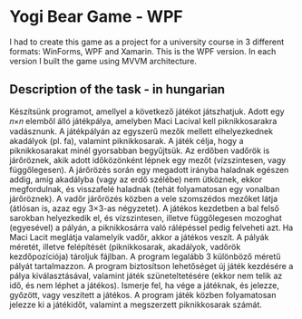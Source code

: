 # Yogi Bear Game - WPF

I had to create this game as a project for a university course in 3 different formats: WinForms, WPF and Xamarin. This is the WPF version. In each version I built the game using MVVM architecture.

## Description of the task - in hungarian

Készítsünk programot, amellyel a következő játékot játszhatjuk.  Adott egy 𝑛×𝑛 elemből álló játékpálya, amelyben Maci Lacival kell piknikkosarakra vadásznunk. A játékpályán az egyszerű mezők mellett elhelyezkednek akadályok (pl. fa), valamint piknikkosarak. A játék célja, hogy a piknikkosarakat minél gyorsabban begyűjtsük.
Az erdőben vadőrök is járőröznek, akik adott időközönként lépnek egy mezőt (vízszintesen, vagy függőlegesen). A járőrözés során egy megadott irányba haladnak egészen addig, amíg akadályba (vagy az erdő szélébe) nem ütköznek, ekkor megfordulnak, és visszafelé haladnak (tehát folyamatosan egy vonalban járőröznek). A vadőr járőrözés közben a vele szomszédos mezőket látja (átlósan is, azaz egy 3×3-as négyzetet).
A játékos kezdetben a bal felső sarokban helyezkedik el, és vízszintesen, illetve függőlegesen mozoghat (egyesével) a pályán, a piknikkosárra való rálépéssel pedig felveheti azt. Ha Maci Lacit meglátja valamelyik vadőr, akkor a játékos veszít.
A pályák méretét, illetve felépítését (piknikkosarak, akadályok, vadőrök kezdőpozíciója) tároljuk fájlban. A program legalább 3 különböző méretű pályát tartalmazzon.
A program biztosítson lehetőséget új játék kezdésére a pálya kiválasztásával, valamint játék szüneteltetésére (ekkor nem telik az idő, és nem léphet a játékos). Ismerje fel, ha vége a játéknak, és jelezze, győzött, vagy veszített a játékos. A program játék közben folyamatosan jelezze ki a játékidőt, valamint a megszerzett piknikkosarak számát.
